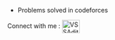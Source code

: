 * Problems solved in codeforces

Connect with me : 
<a href= "https://codeforces.com/profile/VSSAditya_08" target="blank"><img align="center" src="https://cdn.jsdelivr.net/npm/simple-icons@3.0.1/icons/codeforces.svg" alt="VSSAditya_08" height="30" width="40" /></a></a>
